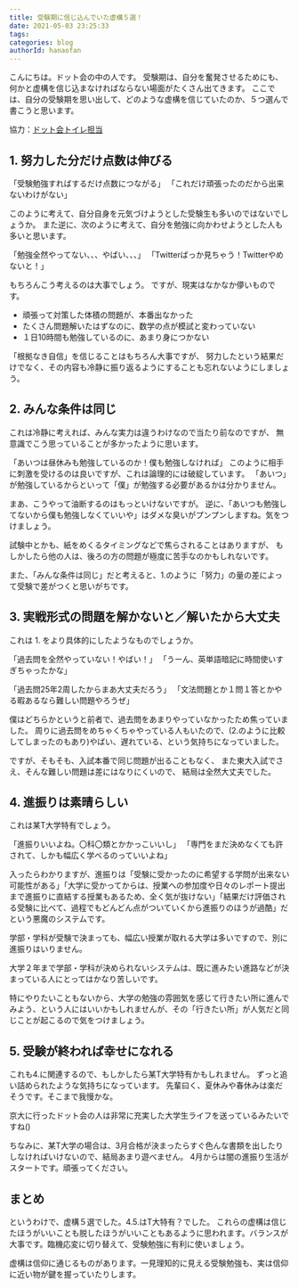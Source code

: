 ```yaml
---
title: 受験期に信じ込んでいた虚構５選！
date: 2021-05-03 23:25:33
tags:
categories: blog
authorId: hanaofan
---
```


こんにちは。ドット会の中の人です。
受験期は、自分を奮発させるためにも、何かと虚構を信じ込まなければならない場面がたくさん出てきます。
ここでは、自分の受験期を思い出して、どのような虚構を信じていたのか、５つ選んで書こうと思います。

協力：[ドット会トイレ担当](https://dotkai.netlify.app/author/toilet/)

## 1. 努力した分だけ点数は伸びる

「受験勉強すればするだけ点数につながる」
「これだけ頑張ったのだから出来ないわけがない」

このように考えて、自分自身を元気づけようとした受験生も多いのではないでしょうか。
また逆に、次のように考えて、自分を勉強に向かわせようとした人も多いと思います。

「勉強全然やってない、、、やばい、、、」
「Twitterばっか見ちゃう！Twitterやめないと！」

もちろんこう考えるのは大事でしょう。
ですが、現実はなかなか儚いものです。

- 頑張って対策した体積の問題が、本番出なかった
- たくさん問題解いたはずなのに、数学の点が模試と変わっていない
- １日10時間も勉強しているのに、あまり身につかない

「根拠なき自信」を信じることはもちろん大事ですが、
努力したという結果だけでなく、その内容も冷静に振り返るようにすることも忘れないようにしましょう。

## 2. みんな条件は同じ

これは冷静に考えれば、みんな実力は違うわけなので当たり前なのですが、
無意識でこう思っていることが多かったように思います。

「あいつは昼休みも勉強しているのか！僕も勉強しなければ」
このように相手に刺激を受けるのは良いですが、これは論理的には破綻しています。
「あいつ」が勉強しているからといって「僕」が勉強する必要があるかは分かりません。

まあ、こうやって油断するのはもっといけないですが。
逆に、「あいつも勉強してないから僕も勉強しなくていいや」はダメな臭いがプンプンしますね。気をつけましょう。

試験中とかも、紙をめくるタイミングなどで焦らされることはありますが、
もしかしたら他の人は、後ろの方の問題が極度に苦手なのかもしれないです。

また、「みんな条件は同じ」だと考えると、1.のように「努力」の量の差によって受験で差がつくと思いがちです。

## 3. 実戦形式の問題を解かないと／解いたから大丈夫

これは 1. をより具体的にしたようなものでしょうか。

「過去問を全然やっていない！やばい！」
「うーん、英単語暗記に時間使いすぎちゃったかな」

「過去問25年2周したからまあ大丈夫だろう」
「文法問題とか１問１答とかやる暇あるなら難しい問題やろうぜ」

僕はどちらかというと前者で、過去問をあまりやっていなかったため焦っていました。
周りに過去問をめちゃくちゃやっている人もいたので、(2.のように比較してしまったのもあり)やばい、遅れている、という気持ちになっていました。

ですが、そもそも、入試本番で同じ問題が出ることもなく、
また東大入試でさえ、そんな難しい問題は差にはなりにくいので、
結局は全然大丈夫でした。

## 4. 進振りは素晴らしい

これは某T大学特有でしょう。

「進振りいいよね。〇科〇類とかかっこいいし」
「専門をまだ決めなくても許されて、しかも幅広く学べるのっていいよね」

入ったらわかりますが、進振りは「受験に受かったのに希望する学問が出来ない可能性がある」「大学に受かってからは、授業への参加度や日々のレポート提出まで進振りに直結する授業もあるため、全く気が抜けない」「結果だけ評価される受験に比べて、過程でもどんどん点がついていくから進振りのほうが過酷」だという悪魔のシステムです。

学部・学科が受験で決まっても、幅広い授業が取れる大学は多いですので、別に進振りはいりません。

大学２年まで学部・学科が決められないシステムは、既に進みたい進路などが決まっている人にとってはかなり苦しいです。

特にやりたいこともないから、大学の勉強の雰囲気を感じて行きたい所に進んでみよう、という人にはいいかもしれませんが、その「行きたい所」が人気だと同じことが起こるので気をつけましょう。　

## 5. 受験が終われば幸せになれる

これも4.に関連するので、もしかしたら某T大学特有かもしれません。
ずっと追い詰められたような気持ちになっています。
先輩曰く、夏休みや春休みは楽だそうです。そこまで我慢かな。

京大に行ったドット会の人は非常に充実した大学生ライフを送っているみたいですね()

ちなみに、某T大学の場合は、3月合格が決まったらすぐ色んな書類を出したりしなければいけないので、結局あまり遊べません。
4月からは闇の進振り生活がスタートです。頑張ってください。

## まとめ

というわけで、虚構５選でした。4.5.はT大特有？でした。
これらの虚構は信じたほうがいいことも脱したほうがいいこともあるように思われます。バランスが大事です。臨機応変に切り替えて、受験勉強に有利に使いましょう。

虚構は信仰に通じるものがあります。一見理知的に見える受験勉強も、実は信仰に近い物が鍵を握っていたりします。


